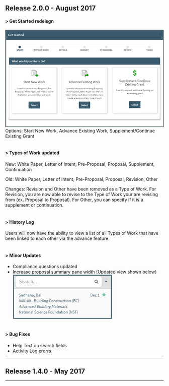 ## Release 2.0.0 - August 2017
#### **> Get Started redeisgn**
![Proposal Initiator Start Screen](images/navigation/NavIni_Start.jpg)
Options: Start New Work, Advance Existing Work, Supplement/Continue Existing Grant
<br><br>

#### **> Types of Work updated**

  New: White Paper, Letter of Intent, Pre-Proposal, Proposal, Supplement, Continuation

  Old: White Paper, Letter of Intent, Pre-Proposal, Proposal, Revision, Other

  Changes: Revision and Other have been removed as a Type of Work.  For Revision, you are now able to revise to the Type of Work your are revising from (ex. Proposal to Proposal).  For Other, you can specify if it is a supplement or continuation.
<br><br>

#### **> History Log**
  Users will now have the ability to view a list of all Types of Work that have been linked to each other via the advance feature.
<br><br>

#### **> Minor Updates**  
- Compliance questions updated
- Increase proposal summary pane width (Updated view shown below)
![New Summary Width](images/newSummaryWidth.jpg)
<br><br>

#### **> Bug Fixes**
- Help Text on search fields
- Activity Log erorrs  

---------
## Release 1.4.0 - May 2017

---------
